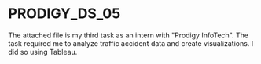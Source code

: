 # PRODIGY_DS_05
The attached file is my third task as an intern with "Prodigy InfoTech". The task required me to analyze traffic accident data and create visualizations. I did so using Tableau.
